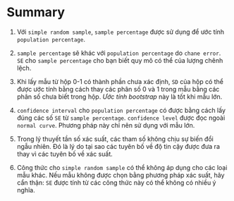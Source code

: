 # Summary

1. Với `simple random sample`, `sample percentage` được sử dụng để ước tính `population percentage`.

2. `sample percentage` sẽ khác với `population percentage` do `chane error`. `SE` cho `sample percentage` cho bạn biết quy mô có thể của lượng chênh lệch.

3. Khi lấy mẫu từ hộp 0-1 có thành phần chưa xác định, `SD` của hộp có thể được ước tính bằng cách thay các phân số 0 và 1 trong mẫu bằng các phân số chưa biết trong hộp. _Ước tính bootstrap_ này là tốt khi mẫu lớn.

4. `confidence interval` cho `population percentage` có được bằng cách lấy đúng các số `SE` từ `sample percentage`. `confidence level` được đọc ngoài `normal curve`. Phương pháp này chỉ nên sử dụng với mẫu lớn.

5. Trong lý thuyết tần số xác suất, các tham số không chịu sự biến đổi ngẫu nhiên. Đó là lý do tại sao các tuyên bố về độ tin cậy được đưa ra thay vì các tuyên bố về xác suất.

6. Công thức cho `simple random sample` có thể không áp dụng cho các loại mẫu khác. Nếu mẫu không được chọn bằng phương pháp xác suất, hãy cẩn thận: `SE` được tính từ các công thức này có thể không có nhiều ý nghĩa.
